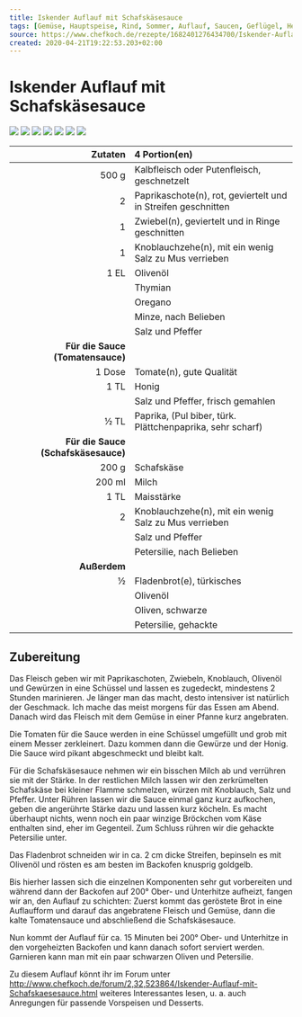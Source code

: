 ```yaml
---
title: Iskender Auflauf mit Schafskäsesauce
tags: [Gemüse, Hauptspeise, Rind, Sommer, Auflauf, Saucen, Geflügel, Herbst, Türkei]
source: https://www.chefkoch.de/rezepte/1682401276434700/Iskender-Auflauf-mit-Schafskaesesauce.html
created: 2020-04-21T19:22:53.203+02:00
---
```


# Iskender Auflauf mit Schafskäsesauce

![](https://img.chefkoch-cdn.de/rezepte/1682401276434700/bilder/834988/crop-360x240/iskender-auflauf-mit-schafskaesesauce.jpg) ![](https://img.chefkoch-cdn.de/rezepte/1682401276434700/bilder/879464/crop-360x240/iskender-auflauf-mit-schafskaesesauce.jpg) ![](https://img.chefkoch-cdn.de/rezepte/1682401276434700/bilder/259403/crop-360x240/iskender-auflauf-mit-schafskaesesauce.jpg) ![](https://img.chefkoch-cdn.de/rezepte/1682401276434700/bilder/366011/crop-360x240/iskender-auflauf-mit-schafskaesesauce.jpg) ![](https://img.chefkoch-cdn.de/rezepte/1682401276434700/bilder/1031339/crop-360x240/iskender-auflauf-mit-schafskaesesauce.jpg) ![](https://img.chefkoch-cdn.de/rezepte/1682401276434700/bilder/611460/crop-360x240/iskender-auflauf-mit-schafskaesesauce.jpg) ![](https://img.chefkoch-cdn.de/rezepte/1682401276434700/bilder/265421/crop-360x240/iskender-auflauf-mit-schafskaesesauce.jpg)

|                         **Zutaten** | 4 Portion(en)                                                 |
| ----------------------------------: | :------------------------------------------------------------ |
|                               500 g | Kalbfleisch oder Putenfleisch, geschnetzelt                   |
|                                   2 | Paprikaschote(n), rot, geviertelt und in Streifen geschnitten |
|                                   1 | Zwiebel(n), geviertelt und in Ringe geschnitten               |
|                                   1 | Knoblauchzehe(n), mit ein wenig Salz zu Mus verrieben         |
|                                1 EL | Olivenöl                                                      |
|                                     | Thymian                                                       |
|                                     | Oregano                                                       |
|                                     | Minze, nach Belieben                                          |
|                                     | Salz und Pfeffer                                              |
|    **Für die Sauce (Tomatensauce)** |                                                               |
|                              1 Dose | Tomate(n), gute Qualität                                      |
|                                1 TL | Honig                                                         |
|                                     | Salz und Pfeffer, frisch gemahlen                             |
|                                ½ TL | Paprika, (Pul biber, türk. Plättchenpaprika, sehr scharf)     |
| **Für die Sauce (Schafskäsesauce)** |                                                               |
|                               200 g | Schafskäse                                                    |
|                              200 ml | Milch                                                         |
|                                1 TL | Maisstärke                                                    |
|                                   2 | Knoblauchzehe(n), mit ein wenig Salz zu Mus verrieben         |
|                                     | Salz und Pfeffer                                              |
|                                     | Petersilie, nach Belieben                                     |
|                        **Außerdem** |                                                               |
|                                   ½ | Fladenbrot(e), türkisches                                     |
|                                     | Olivenöl                                                      |
|                                     | Oliven, schwarze                                              |
|                                     | Petersilie, gehackte                                          |

## Zubereitung

Das Fleisch geben wir mit Paprikaschoten, Zwiebeln, Knoblauch, Olivenöl und Gewürzen in eine Schüssel und lassen es zugedeckt, mindestens 2 Stunden marinieren. Je länger man das macht, desto intensiver ist natürlich der Geschmack. Ich mache das meist morgens für das Essen am Abend. Danach wird das Fleisch mit dem Gemüse in einer Pfanne kurz angebraten.

Die Tomaten für die Sauce werden in eine Schüssel umgefüllt und grob mit einem Messer zerkleinert. Dazu kommen dann die Gewürze und der Honig. Die Sauce wird pikant abgeschmeckt und bleibt kalt. 

Für die Schafskäsesauce nehmen wir ein bisschen Milch ab und verrühren sie mit der Stärke. In der restlichen Milch lassen wir den zerkrümelten Schafskäse bei kleiner Flamme schmelzen, würzen mit Knoblauch, Salz und Pfeffer. Unter Rühren lassen wir die Sauce einmal ganz kurz aufkochen, geben die angerührte Stärke dazu und lassen kurz köcheln. Es macht überhaupt nichts, wenn noch ein paar winzige Bröckchen vom Käse enthalten sind, eher im Gegenteil. Zum Schluss rühren wir die gehackte Petersilie unter.

Das Fladenbrot schneiden wir in ca. 2 cm dicke Streifen, bepinseln es mit Olivenöl und rösten es am besten im Backofen knusprig goldgelb.

Bis hierher lassen sich die einzelnen Komponenten sehr gut vorbereiten und während dann der Backofen auf 200° Ober- und Unterhitze aufheizt, fangen wir an, den Auflauf zu schichten: Zuerst kommt das geröstete Brot in eine Auflaufform und darauf das angebratene Fleisch und Gemüse, dann die kalte Tomatensauce und abschließend die Schafskäsesauce. 

Nun kommt der Auflauf für ca. 15 Minuten bei 200° Ober- und Unterhitze in den vorgeheizten Backofen und kann danach sofort serviert werden. Garnieren kann man mit ein paar schwarzen Oliven und Petersilie.

Zu diesem Auflauf könnt ihr im Forum unter http://www.chefkoch.de/forum/2,32,523864/Iskender-Auflauf-mit-Schafskaesesauce.html weiteres Interessantes lesen, u. a. auch Anregungen für passende Vorspeisen und Desserts.